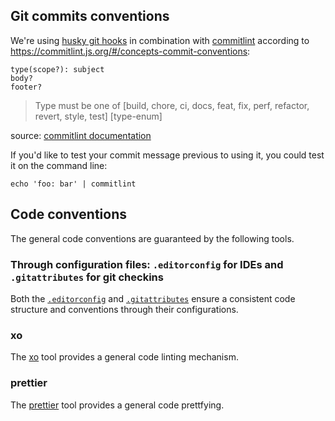 ## Git commits conventions

We're using [husky git hooks](https://www.npmjs.com/husky) in combination with [commitlint](https://www.npmjs.com/package/@commitlint/cli) according to <https://commitlint.js.org/#/concepts-commit-conventions>:

```
type(scope?): subject
body?
footer?
```

> Type must be one of [build, chore, ci, docs, feat, fix, perf, refactor, revert, style, test] [type-enum]

source: [commitlint documentation](https://commitlint.js.org/#/?id=test)

If you'd like to test your commit message previous to using it, you could test it on the command line:
```terminal
echo 'foo: bar' | commitlint
```

## Code conventions

The general code conventions are guaranteed by the following tools.

### Through configuration files: `.editorconfig` for IDEs and `.gitattributes` for git checkins

Both the [`.editorconfig`](https://editorconfig.org/) and [`.gitattributes`](https://dev.to/deadlybyte/please-add-gitattributes-to-your-git-repository-1jld) ensure a consistent code structure and conventions through their configurations.

### xo

The [xo](https://github.com/db-ui/core/blob/main/docs/adr/linting-xo.adoc) tool provides a general code linting mechanism.

### prettier

The [prettier](https://github.com/db-ui/core/blob/main/docs/adr/code_style_formatter-prettier.adoc) tool provides a general code prettfying.
